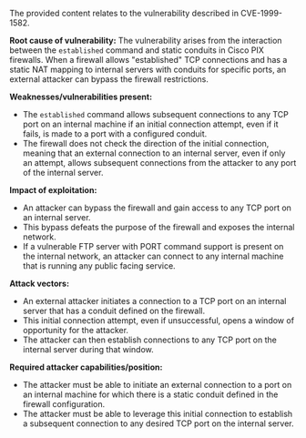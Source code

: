 The provided content relates to the vulnerability described in CVE-1999-1582.

**Root cause of vulnerability:**
The vulnerability arises from the interaction between the `established` command and static conduits in Cisco PIX firewalls. When a firewall allows "established" TCP connections and has a static NAT mapping to internal servers with conduits for specific ports, an external attacker can bypass the firewall restrictions.

**Weaknesses/vulnerabilities present:**
- The `established` command allows subsequent connections to any TCP port on an internal machine if an initial connection attempt, even if it fails, is made to a port with a configured conduit.
- The firewall does not check the direction of the initial connection, meaning that an external connection to an internal server, even if only an attempt, allows subsequent connections from the attacker to any port of the internal server.

**Impact of exploitation:**
- An attacker can bypass the firewall and gain access to any TCP port on an internal server.
- This bypass defeats the purpose of the firewall and exposes the internal network.
- If a vulnerable FTP server with PORT command support is present on the internal network, an attacker can connect to any internal machine that is running any public facing service.

**Attack vectors:**
- An external attacker initiates a connection to a TCP port on an internal server that has a conduit defined on the firewall.
- This initial connection attempt, even if unsuccessful, opens a window of opportunity for the attacker.
- The attacker can then establish connections to any TCP port on the internal server during that window.

**Required attacker capabilities/position:**
- The attacker must be able to initiate an external connection to a port on an internal machine for which there is a static conduit defined in the firewall configuration.
- The attacker must be able to leverage this initial connection to establish a subsequent connection to any desired TCP port on the internal server.